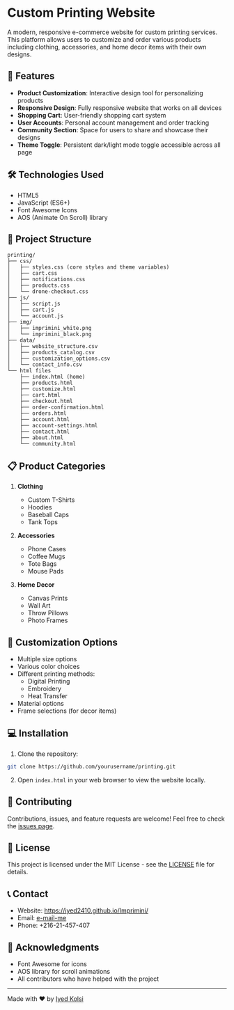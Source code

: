 # Custom Printing Website

A modern, responsive e-commerce website for custom printing services. This platform allows users to customize and order various products including clothing, accessories, and home decor items with their own designs.

## 🌟 Features

- **Product Customization**: Interactive design tool for personalizing products
- **Responsive Design**: Fully responsive website that works on all devices
- **Shopping Cart**: User-friendly shopping cart system
- **User Accounts**: Personal account management and order tracking
- **Community Section**: Space for users to share and showcase their designs
- **Theme Toggle**: Persistent dark/light mode toggle accessible across all page

## 🛠️ Technologies Used

- HTML5
- JavaScript (ES6+)
- Font Awesome Icons
- AOS (Animate On Scroll) library

## 📂 Project Structure

```
printing/
├── css/
│   ├── styles.css (core styles and theme variables)
│   ├── cart.css
│   ├── notifications.css
│   ├── products.css
│   └── drone-checkout.css
├── js/
│   ├── script.js
│   ├── cart.js
│   └── account.js
├── img/
│   ├── imprimini_white.png
│   └── imprimini_black.png
├── data/
│   ├── website_structure.csv
│   ├── products_catalog.csv
│   ├── customization_options.csv
│   └── contact_info.csv
└── html files
    ├── index.html (home)
    ├── products.html
    ├── customize.html
    ├── cart.html
    ├── checkout.html
    ├── order-confirmation.html
    ├── orders.html
    ├── account.html
    ├── account-settings.html
    ├── contact.html
    ├── about.html
    └── community.html
```

## 📋 Product Categories

1. **Clothing**
   - Custom T-Shirts
   - Hoodies
   - Baseball Caps
   - Tank Tops

2. **Accessories**
   - Phone Cases
   - Coffee Mugs
   - Tote Bags
   - Mouse Pads

3. **Home Decor**
   - Canvas Prints
   - Wall Art
   - Throw Pillows
   - Photo Frames

## 🎨 Customization Options

- Multiple size options
- Various color choices
- Different printing methods:
  - Digital Printing
  - Embroidery
  - Heat Transfer
- Material options
- Frame selections (for decor items)

## 💻 Installation

1. Clone the repository:
```bash
git clone https://github.com/yourusername/printing.git
```

2. Open `index.html` in your web browser to view the website locally.

## 🤝 Contributing

Contributions, issues, and feature requests are welcome! Feel free to check the [issues page](https://github.com/Iyed2410/Imprimini/issues).

## 📄 License

This project is licensed under the MIT License - see the [LICENSE](LICENSE) file for details.

## 📞 Contact

- Website: https://iyed2410.github.io/Imprimini/
- Email: [e-mail-me](mailto:iyedkolsi123@gmail.com)
- Phone: +216-21-457-407

## 🙏 Acknowledgments

- Font Awesome for icons
- AOS library for scroll animations
- All contributors who have helped with the project

---
Made with ❤️ by [Iyed Kolsi](https://iyed2410.github.io/Imprimini/)
